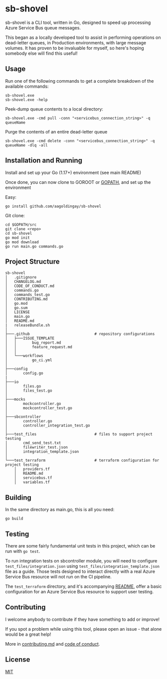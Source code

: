 # sb-shovel

sb-shovel is a CLI tool, written in Go, designed to speed up processing Azure Service Bus queue messages. 

This began as a locally developed tool to assist in performing operations on dead-letter queues, in Production environments, with large message volumes. It has proven to be invaluable for myself, so here's hoping somebody else will find this useful!

## Usage

Run one of the following commands to get a complete breakdown of the available commands:

```
sb-shovel.exe
sb-shovel.exe -help
```

Peek-dump queue contents to a local directory:

```
sb-shovel.exe -cmd pull -conn "<servicebus_connection_string>" -q queueName
```

Purge the contents of an entire dead-letter queue

```
sb-shovel.exe -cmd delete -conn "<servicebus_connection_string>" -q queueName -dlq -all
```

## Installation and Running

Install and set up your Go (1.17+) environment (see main README)

Once done, you can now clone to GOROOT or [GOPATH](https://www.digitalocean.com/community/tutorials/understanding-the-gopath), and set up the environment

Easy: 
```
go install github.com/aagoldingay/sb-shovel
```

Git clone:
```
cd $GOPATH/src
git clone <repo>
cd sb-shovel
go mod init
go mod download
go run main.go commands.go
```

## Project Structure

```
sb-shovel
│   .gitignore
│   CHANGELOG.md
│   CODE_OF_CONDUCT.md
│   commands.go
│   commands_test.go
│   CONTRIBUTING.md
│   go.mod
│   go.sum
│   LICENSE
│   main.go
│   README.md
|   releaseBundle.sh
│
├───.github                             # repository configurations
│   ├───ISSUE_TEMPLATE
│   │       bug_report.md
│   │       feature_request.md
│   │
│   └───workflows
│           go_ci.yml
│
├───config
│       config.go
|
├───io
│       files.go
│       files_test.go
│
├───mocks
│       mockcontroller.go
│       mockcontroller_test.go
│
├───sbcontroller
│       controller.go
│       controller_integration_test.go
│
├───test_files                          # files to support project testing
│       cmd_send_test.txt
│       filewriter_test.json
│       integration_template.json
│
└───test_terraform                      # terraform configuration for project testing
    │   providers.tf
    │   README.md
    │   servicebus.tf
    │   variables.tf
```

## Building
In the same directory as main.go, this is all you need:

```
go build
```

## Testing

There are some fairly fundamental unit tests in this project, which can be run with `go test`. 

To run integration tests on sbcontroller module, you will need to configure `test_files/integration.json` using `test_files/integration_template.json` file as a guide. Those tests designed to interact directly with a real Azure Service Bus resource will not run on the CI pipeline.

The `test_terraform` directory, and it's accompanying [README](test_terraform/README.md), offer a basic configuration for an Azure Service Bus resource to support user testing. 

## Contributing

I welcome anybody to contribute if they have something to add or improve! 

If you spot a problem while using this tool, please open an issue - that alone would be a great help!

More in [contributing.md](/CONTRIBUTING.md) and [code of conduct](/CODE_OF_CONDUCT.md).

## License
[MIT](https://choosealicense.com/licenses/mit/)